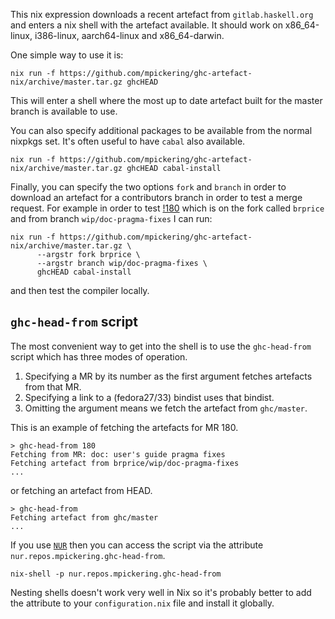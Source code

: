 This nix expression downloads a recent artefact from `gitlab.haskell.org`
and enters a nix shell with the artefact available. It should work on x86_64-linux,
i386-linux, aarch64-linux and x86_64-darwin.

One simple way to use it is:

```
nix run -f https://github.com/mpickering/ghc-artefact-nix/archive/master.tar.gz ghcHEAD
```

This will enter a shell where the most up to date artefact built for the master
branch is available to use.

You can also specify additional packages to be available from the normal nixpkgs
set. It's often useful to have `cabal` also available.

```
nix run -f https://github.com/mpickering/ghc-artefact-nix/archive/master.tar.gz ghcHEAD cabal-install
```

Finally, you can specify the two options `fork` and `branch` in order to download
an artefact for a contributors branch in order to test a merge request. For
example in order to test [!180](https://gitlab.haskell.org/ghc/ghc/merge_requests/180) which
is on the fork called `brprice` and from branch `wip/doc-pragma-fixes` I can run:

```
nix run -f https://github.com/mpickering/ghc-artefact-nix/archive/master.tar.gz \
      --argstr fork brprice \
      --argstr branch wip/doc-pragma-fixes \
      ghcHEAD cabal-install
```

and then test the compiler locally.


## `ghc-head-from` script

The most convenient way to get into the shell is to use the `ghc-head-from` script
which has three modes of operation.

1. Specifying a MR by its number as the first argument fetches artefacts from that MR.
2. Specifying a link to a (fedora27/33) bindist uses that bindist.
2. Omitting the argument means we fetch the artefact from `ghc/master`.


This is an example of fetching the artefacts for MR 180.

```
> ghc-head-from 180
Fetching from MR: doc: user's guide pragma fixes
Fetching artefact from brprice/wip/doc-pragma-fixes
...
```

or fetching an artefact from HEAD.

```
> ghc-head-from
Fetching artefact from ghc/master
...
```

If you use [`NUR`](https://github.com/nix-community/NUR) then you can access
the script via the attribute `nur.repos.mpickering.ghc-head-from`.

```
nix-shell -p nur.repos.mpickering.ghc-head-from
```

Nesting shells doesn't work very well in Nix so it's probably better to add
the attribute to your `configuration.nix` file and install it globally.



